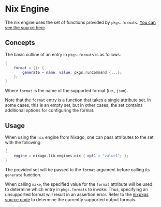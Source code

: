 # Nix Engine

The nix engine uses the set of functions provided by
 `pkgs.formats`. [You can see the source here][1].

## Concepts

 The basic outline of an entry
 in `pkgs.formats` is as follows:

 ```nix
 {
     format = {}: {
         generate = name: value: pkgs.runCommand {...};
     };
 }
```

Where `format` is the name of the supported format (i.e., `json`).

Note that
the `format` entry is a function that takes a single attribute set. In some
cases, this is an empty set, but in other cases, the set contains additional
options for configuring the format.

## Usage

When using the `nix` engine from Nixago,
one can pass attributes to the set with the following:

```nix
{
    engine = nixago.lib.engines.nix { opt1 = "value1"; };
}
```

The provided set will be passed to the `format` argument before calling its
`generate` function.

When calling `make`, the specified value for the `format` attribute will be
used to determine which entry in `pkgs.formats` to invoke. Thus, specifying an
unsupported format will result in an assertion error. Refer to the [nixpkgs source code][1]
to determine the currently supported output formats.

 [1]: https://github.com/NixOS/nixpkgs/blob/master/pkgs/pkgs-lib/formats.nix
